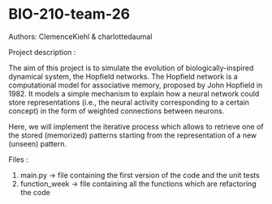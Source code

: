 # BIO-210-team-26


Authors:
ClemenceKiehl & charlottedaumal


Project description : 

The aim of this project is to simulate the evolution of biologically-inspired dynamical system, the Hopfield networks. The Hopfield network is a computational model for associative memory, proposed by John Hopfield in 1982. It models a simple mechanism to explain how a neural network could store representations (i.e., the neural activity corresponding to a certain concept) in the form of weighted connections between neurons. 

Here, we will implement the iterative process which allows to retrieve one of the stored (memorized) patterns starting from the representation of a new (unseen) pattern.


Files : 

1) main.py -> file containing the first version of the code and the unit tests
2) function_week -> file containing all the functions which are refactoring the code

